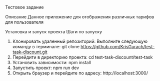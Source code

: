 Тестовое задание

Описание
Данное приложение для отображения различных тарифов для пользователя

Установка и запуск проекта
Шаги по запуску
1. Клонировать удаленный репозиторий: Выполните следующую команду в терминале: git clone https://github.com/KrisGurach/test-task-discount.git
2. Перейдити в директорию проекта: cd test-task-discount/test-task
3. Установить зависимости: npm install
4. Запустить проект: npm run dev
5. Открыть браузер и перейдите по адресу: http://localhost:3000/